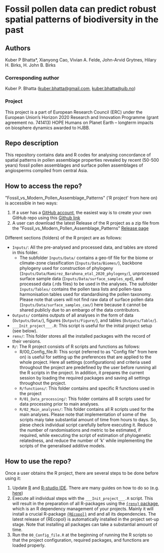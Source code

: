 # Fossil pollen data can predict robust spatial patterns of biodiversity in the past

## Authors
Kuber P Bhatta*, Xianyong Cao, Vivian A. Felde, John-Arvid Grytnes, Hilary H. Birks, H. John B. Birks

### Corresponding author
Kuber P. Bhatta (kuber.bhatta@gmail.com, kuber.bhatta@uib.no)

### Project
This project is a part of European Research Council (ERC) under the European Union’s Horizon 2020 Research and Innovation Programme (grant agreement no. 741413) HOPE Humans on Planet Earth – longterm impacts on biosphere dynamics awarded to HJBB.

## Repo description
This repository contains data and R codes for analysing concordance of spatial patterns in pollen assemblage properties revealed by recent (50-500 years) fossil pollen assemblages and surface pollen assemblages of angiosperms compiled from central Asia.

## How to access the repo?
"Fossil_vs_Modern_Pollen_Assemblage_Patterns" ('R project' from here on) is accessible in two ways:
1. If a user has a [GitHub account](https://github.com/), the easiest way is to create your own GitHub repo using this [Github link](https://github.com/HOPE-UIB-BIO/Fossil_vs_Modern_Pollen_Assemblage_Patterns)
2. A user can download the latest Release of the R project as a zip file from the "Fossil_vs_Modern_Pollen_Assemblage_Patterns" [Release page](https://github.com/HOPE-UIB-BIO/Fossil_vs_Modern_Pollen_Assemblage_Patterns/releases)

Different sections (folders) of the R project are as follows:
- `Inputs/`: All the pre-analysed and processed data, and tables are stored in this folder.
  - The subfolder `Inputs/Data/` contains a geo-tif file for the biome or climate-zone classification (`Inputs/Data/Biomes/`), backbone phylogeny used for construction of phylogeny (`Inputs/Data/Ramirez_Barahona_etal_2020_phylogeny/`), unprocessed surface sample data (`Inputs/Data/surface_samples_epd`), and processed data (.rds files) to be used in the analyses. The subfolder `Inputs/Tables/` contains the pollen taxa lists and pollen-taxa harmonisation tables used for standardising the pollen taxonomy. 
Please note that users will not find raw data of surface pollen data (`Inputs/Data/surface_samples_cao/`) here because it cannot be shared publicly due to an embargo of the data contributors. 
- `Outputs/` contains outputs of all analyses in the form of data (`Outputs/Data/`), figures (`Outputs/Figure/`), and tables (`Outputs/Table/`).
- `___Init_project___.R`: This script is useful for the initial project setup (see below).
- `renv/`: This folder stores all the installed packages with the record of their versions.
- `R/`: The R project consists of R scripts and functions as follows:
  - R/00_Config_file.R: This script (referred to as "Config file" from here on) is useful for setting up the preferences that are applied to the whole project. Here all settings (configurations) and criteria used throughout the project are predefined by the user before running all the R scripts in the project. In addition, it prepares the current session by loading the required packages and saving all settings throughout the project.
  - `R/functions/`: This folder contains and specific R functions used in the project
  - `R/01_Data_processing/`: This folder contains all R scripts used for data processing prior to main analyses. 
  - `R/02_Main_analyses/`: This folder contains all R scripts used for the main analyses. Please note that implementation of some of the scripts maiy take substantial amount of time from hours to days. So, plese check individual script carefully before executing it. Reduce the number of randomisations and metric to be estimated, if required, while executing the script of estimation of phylogenetic relatedness, and reduce the number of 'k' while implementing the scripts of the generalised additive models.
 
## How to use the repo?
Once a user obtains the R project, there are several steps to be done before using it:
1. Update [R](https://en.wikipedia.org/wiki/R_(programming_language)) and [R-studio IDE](https://posit.co/products/open-source/rstudio/). There are many guides on how to do so (e.g. [here](https://jennhuck.github.io/workshops/install_update_R.html))
2. Execute all individual steps with the `___Init_project___.R` script. This will result in the preparation of all R-packages using the [`{renv}` package](https://rstudio.github.io/renv/articles/renv.html), which is an R dependency management of your projects. Mainly it will install a crucial R-package [`{REcopol}`](https://github.com/HOPE-UIB-BIO/R-Ecopol-package) and and all its dependencies. The latest release of {REcopol} is automatically installed in the project set-up stage. Note that installing all packages can take a substantial amount of time.
3. Run the `00_Config_file.R` at the beginning of running the R scripts so that the project configuration, required packages, and functions are loaded properly.


